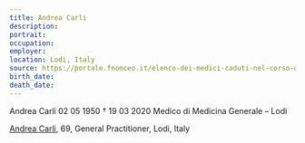 ```yaml
---
title: Andrea Carli
description: 
portrait: 
occupation: 
employer: 
location: Lodi, Italy
source: https://portale.fnomceo.it/elenco-dei-medici-caduti-nel-corso-dellepidemia-di-covid-19/
birth_date: 
death_date: 
---
```



Andrea Carli 02 05 1950 † 19 03 2020
Medico di Medicina Generale  – Lodi

<a href="https://portale.fnomceo.it/elenco-dei-medici-caduti-nel-corso-dellepidemia-di-covid-19/">Andrea Carli</a>, 69, General Practitioner, Lodi, Italy